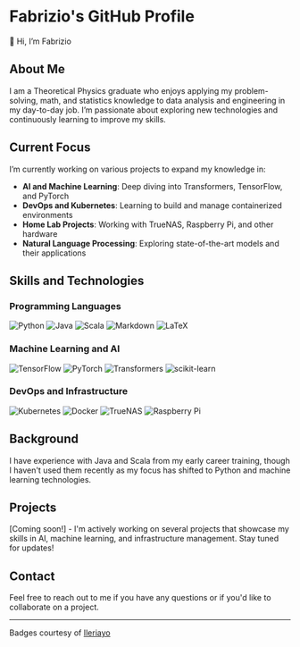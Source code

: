 # Fabrizio's GitHub Profile

👋 Hi, I’m Fabrizio

## About Me

I am a Theoretical Physics graduate who enjoys applying my problem-solving, math, and statistics knowledge to data analysis and engineering in my day-to-day job. I’m passionate about exploring new technologies and continuously learning to improve my skills.

## Current Focus

I’m currently working on various projects to expand my knowledge in:
- **AI and Machine Learning**: Deep diving into Transformers, TensorFlow, and PyTorch
- **DevOps and Kubernetes**: Learning to build and manage containerized environments
- **Home Lab Projects**: Working with TrueNAS, Raspberry Pi, and other hardware
- **Natural Language Processing**: Exploring state-of-the-art models and their applications

## Skills and Technologies

### Programming Languages
![Python](https://img.shields.io/badge/python-3670A0?style=for-the-badge&logo=python&logoColor=ffdd54)
![Java](https://img.shields.io/badge/java-%23ED8B00.svg?style=for-the-badge&logo=java&logoColor=white)
![Scala](https://img.shields.io/badge/scala-%23DC322F.svg?style=for-the-badge&logo=scala&logoColor=white)
![Markdown](https://img.shields.io/badge/markdown-%23000000.svg?style=for-the-badge&logo=markdown&logoColor=white)
![LaTeX](https://img.shields.io/badge/latex-%23008080.svg?style=for-the-badge&logo=latex&logoColor=white)

### Machine Learning and AI
![TensorFlow](https://img.shields.io/badge/TensorFlow-%23FF6F00.svg?style=for-the-badge&logo=tensorflow&logoColor=white)
![PyTorch](https://img.shields.io/badge/PyTorch-%23EE4C2C.svg?style=for-the-badge&logo=pytorch&logoColor=white)
![Transformers](https://img.shields.io/badge/Transformers-%23FFD700.svg?style=for-the-badge&logo=huggingface&logoColor=black)
![scikit-learn](https://img.shields.io/badge/scikit--learn-%23F7931E.svg?style=for-the-badge&logo=scikit-learn&logoColor=white)

### DevOps and Infrastructure
![Kubernetes](https://img.shields.io/badge/kubernetes-%23326CE5.svg?style=for-the-badge&logo=kubernetes&logoColor=white)
![Docker](https://img.shields.io/badge/docker-%232496E3.svg?style=for-the-badge&logo=docker&logoColor=white)
![TrueNAS](https://img.shields.io/badge/TrueNAS-%23007880.svg?style=for-the-badge&logo=trueNAS&logoColor=white)
![Raspberry Pi](https://img.shields.io/badge/Raspberry%20Pi-%23A22846.svg?style=for-the-badge&logo=raspberry-pi&logoColor=white)

## Background

I have experience with Java and Scala from my early career training, though I haven't used them recently as my focus has shifted to Python and machine learning technologies.

## Projects

[Coming soon!] - I'm actively working on several projects that showcase my skills in AI, machine learning, and infrastructure management. Stay tuned for updates!

## Contact

Feel free to reach out to me if you have any questions or if you'd like to collaborate on a project.

---

Badges courtesy of [Ileriayo](https://github.com/Ileriayo)
